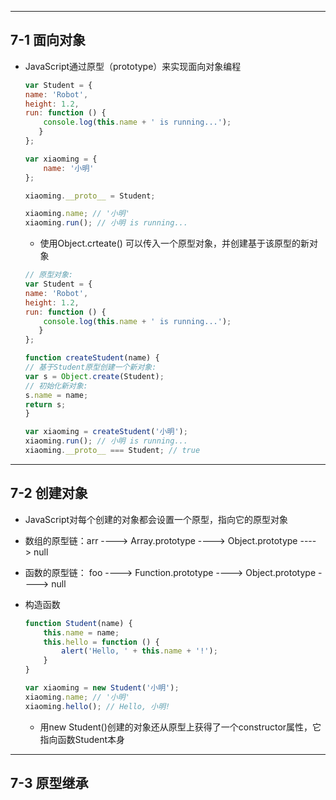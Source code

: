 
---

## 7-1 **面向对象**

- JavaScript通过原型（prototype）来实现面向对象编程

    ``` javascript
    var Student = {
    name: 'Robot',
    height: 1.2,
    run: function () {
        console.log(this.name + ' is running...');
       }
    };

    var xiaoming = {
        name: '小明'
    };

    xiaoming.__proto__ = Student;

    xiaoming.name; // '小明'
    xiaoming.run(); // 小明 is running...
    ```

    - 使用Object.crteate() 可以传入一个原型对象，并创建基于该原型的新对象

    ``` javascript
    // 原型对象:
    var Student = {
    name: 'Robot',
    height: 1.2,
    run: function () {
        console.log(this.name + ' is running...');
       }
    };

    function createStudent(name) {
    // 基于Student原型创建一个新对象:
    var s = Object.create(Student);
    // 初始化新对象:
    s.name = name;
    return s;
    }

    var xiaoming = createStudent('小明');
    xiaoming.run(); // 小明 is running...
    xiaoming.__proto__ === Student; // true
    ```

---

## 7-2 **创建对象**

- JavaScript对每个创建的对象都会设置一个原型，指向它的原型对象

- 数组的原型链：arr ----> Array.prototype ----> Object.prototype ----> null

- 函数的原型链： foo ----> Function.prototype ----> Object.prototype ----> null

- 构造函数

    ``` javascript 
    function Student(name) {
        this.name = name;
        this.hello = function () {
            alert('Hello, ' + this.name + '!');
        }
    }

    var xiaoming = new Student('小明');
    xiaoming.name; // '小明'
    xiaoming.hello(); // Hello, 小明!

    ```
    - 用new Student()创建的对象还从原型上获得了一个constructor属性，它指向函数Student本身


--- 

## 7-3 **原型继承**


